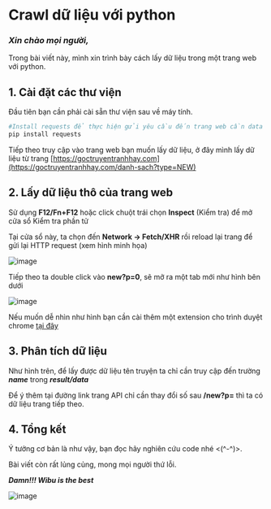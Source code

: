 # Crawl dữ liệu với python

### *Xin chào mọi người,*

Trong bài viết này, mình xin trình bày cách lấy dữ liệu trong một trang web với python.

## 1. Cài đặt các thư viện

Đầu tiên bạn cần phải cài sẵn thư viện sau về máy tính.

```bash
#Install requests để thực hiện gửi yêu cầu đến trang web cần data
pip install requests
```

Tiếp theo truy cập vào trang web bạn muốn lấy dữ liệu, ở đây mình lấy dữ liệu từ trang [https://goctruyentranhhay.com](https://goctruyentranhhay.com/danh-sach?type=NEW)

## 2. Lấy dữ liệu thô của trang web

Sử dụng **F12/Fn+F12** hoặc click chuột trái chọn **Inspect** (Kiểm tra) để mở cửa sổ Kiểm tra phần tử

Tại cửa sổ này, ta chọn đến **Network -> Fetch/XHR** rồi reload lại trang để gửi lại HTTP request (xem hình minh họa)

![image](https://user-images.githubusercontent.com/92797788/180935132-dae0552b-df8e-4aed-abc9-2a67794fbc35.png)

Tiếp theo ta double click vào **new?p=0**, sẽ mở ra một tab mới như hình bên dưới

![image](https://user-images.githubusercontent.com/92797788/180935558-d942b18c-0c90-4d8e-adf8-b42c17a898c2.png)

Nếu muốn dễ nhìn như hình bạn cần cài thêm một extension cho trình duyệt chrome [tại đây](https://chrome.google.com/webstore/detail/json-viewer-pro/eifflpmocdbdmepbjaopkkhbfmdgijcc)

## 3. Phân tích dữ liệu

Như hình trên, để lấy được dữ liệu tên truyện ta chỉ cần truy cập đến trường ***name*** trong ***result/data***

Để ý thêm tại đường link trang API chỉ cần thay đổi số sau **/new?p=** thì ta có dữ liệu trang tiếp theo. 

## 4. Tổng kết

Ý tưởng cơ bản là như vậy, bạn đọc hãy nghiên cứu code nhé <(^-^)>.

Bài viết còn rất lủng củng, mong mọi người thứ lỗi.

  ***Damn!!! Wibu is the best***

![image](https://i.pinimg.com/200x150/5a/73/fc/5a73fc423572b3067edcd1357e10562e.jpg)


